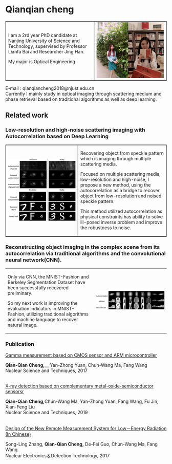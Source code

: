 # Qianqian cheng
<table border="none">
   <tr>
      <td width = "55%"> 
         <p font-size="16px">I am a 2rd year PhD candidate at Nanjing University of Science and Technology, supervised by Professor Lianfa Bai and Researcher Jing Han.</p>
         <p font-size="16px">My major is Optical Engineering.</p>
        </td>
        <td width = "45%">
          <img src = "./未标题-1.png" width = "100%">
        </td>
     <tr> 
</table>  
<div>E-mail : qianqiancheng2018@njust.edu.cn</div>

<div>Currently I mainly study in optical imaging through scattering medium and phase 
retrieval based on traditional algorithms as well as deep learning.</div>  

## Related work

### Low-resolution and high-noise scattering imaging with Autocorrelation based on Deep Learning

<table border="none">
   <tr>
      <td width = "45%">
          <img src = "./未标题-3333.png" width = "100%">
          <img src = "./未标题-2.png" width = "100%">
        </td>
      <td width = "55%">
         <p font-size="16px">Recovering object from speckle pattern which is imaging through multiple scattering media.</p>
         <p font-size="16px"> Focused on multiple scattering media, low-resolution and high-noise, I propose a new method, using the autocorrelation as a bridge to recover object from low-resolution and noised speckle pattern.</p>
         <p font-size="16px">This method utilized autocorrelation as physical constraints has ability to solve ill-posed inverse problem and improve the robustness to noise.</p>
      </td>
   <tr> 
</table>
 
### Reconstructing object imaging in the complex scene from its autocorrelation via traditional algorithms and the convolutional neural network(CNN).

<table border = "0">
   <tr>
      <td width = "55%">
         <p font-size="16px">  Only via CNN, the MNIST-Fashion and Berkeley Segmentation Dataset have been successfully recovered preliminary.</b></p>
         <p font-size="16px">So my next work is improving the evaluation indicators in MNIST-Fashion, utilizing traditional algorithms and machine language to recover natural image. </p>
      </td>
      <td width = "45%">
         <img src = "./未标题-12222.png" width = "100%">
      </td>
   <tr> 
</table>
  
### Publication
  
<p><a href="./NST28(2017)122Gamma%20Measurement%20based%20on%20CMOS%20and.pdf" target="_blank" text-decoration="none">Gamma measurement based on CMOS sensor and ARM microcontroller</a></p>
<b>Qian-Qian Cheng,</b>__ Yan-Zhong Yuan, Chun-Wang Ma, Fang Wang</br>    
Nuclear Science and Techniques, 2017 </br> 
</br>
<p><a href="./NST30(2019)9X-ray%20detection%20CMOS.pdf" target="_blank" text-decoration="none">X-ray detection based on complementary metal-oxide-semiconductor sensorsr</a></p>   
<b>Qian-Qian Cheng,</b>Chun-Wang Ma, Yan-Zhong Yuan, Fang Wang, Fu Jin, Xian-Feng Liu </br>     
Nuclear Science and Techniques, 2019 </br>
</br>
<p><a href="./NST30(2019)9X-ray%20detection%20CMOS.pdf" target="_blank" text-decoration="none">Design of the New Remote Measurement System for Low－Energy Radiation (In Chinese)</a></p>    
Song-Ling Zhang,  <b>Qian-Qian Cheng,</b> De-Fei Guo, Chun-Wang Ma, Fang Wang </br>        
Nuclear Electronics＆Detection Technology, 2017 </br> 
   
